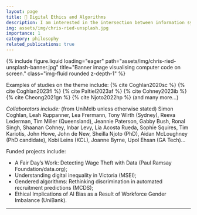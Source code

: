 ```yaml
---
layout: page
title: 🚦 Digital Ethics and Algorithms
description: I am interested in the intersection between information systems, computing and philosophy - in particular how basic building blocks (of algorithms and programming languages) - have an impact on the human usage of systems, and their wider societal impact (for better or for worse).
img: assets/img/chris-ried-unsplash.jpg
importance: 1
category: philosophy
related_publications: true
---
```



<div class="row">
    <div class="col-sm mt-3 mt-md-0">
        {% include figure.liquid loading="eager" path="assets/img/chris-ried-unsplash-banner.jpg" title="Banner image visualising computer code on screen." class="img-fluid rounded z-depth-1" %}
    </div>
</div>

Examples of studies on the theme include: {% cite Coghlan2020sc %} {% cite Coghlan2023fl %} {% cite Paltiel2023af %} {% cite Cohney2023ib %} {% cite Cheong2021gn %} {% cite Njoto2022hp %} (and many more...)

*Collaborators include:* (from UniMelb unless otherwise stated) Simon Coghlan, Leah Ruppanner, Lea Frermann, Tony Wirth (Sydney), Reeva Lederman, Tim Miller (Queensland), Jeannie Paterson, Gabby Bush, Ronal Singh, Shaanan Cohney, Inbar Levy, Lía Acosta Rueda, Sophie Squires, Tim Kariotis, John Howe, John de New, Sheilla Njoto (PhD), Aidan McLoughney (PhD candidate), Kobi Leins (KCL), Joanne Byrne, Upol Ehsan (GA Tech)... 



Funded projects include: 
* A Fair Day’s Work: Detecting Wage Theft with Data (Paul Ramsay Foundation/data.org);
* Understanding digital inequality in Victoria (MSEI);
* Gendered algorithms: Rethinking discrimination in automated recruitment predictions (MCDS); 
* Ethical Implications of AI Bias as a Result of Workforce Gender Imbalance (UniBank).

---
